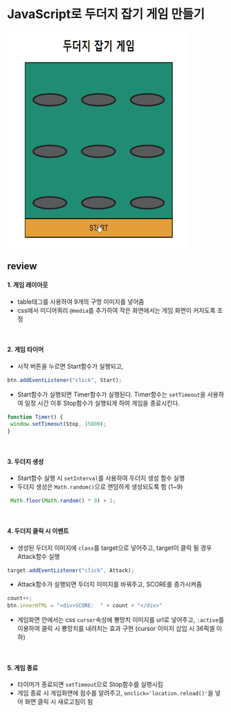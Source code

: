 # JavaScript로 두더지 잡기 게임 만들기
<img src=images/result.gif width=420px height=500px></img>

## review
#### 1. 게임 레이아웃
 - table태그를 사용하여 9개의 구멍 이미지를 넣어줌
 - css에서 미디어쿼리 `@media`를 추가하여 작은 화면에서는 게임 화면이 커지도록 조정
</br>

#### 2. 게임 타이머
 - 시작 버튼을 누르면 Start함수가 실행되고,
 ```javascript
 btn.addEventListener("click", Start);
 ```
  - Start함수가 실행되면 Timer함수가 실행된다. Timer함수는 `setTimeout`을 사용하여 일정 시간 이후 Stop함수가 실행되게 하여 게임을 종료시킨다.
 ```javascript
 function Timer() {
  window.setTimeout(Stop, 15000);
}
 ```
 </br>

#### 3. 두더지 생성
- Start함수 실행 시 `setInterval`를 사용하여 두더지 생성 함수 실행
- 두더지 생성은 `Math.random()`으로 랜덤하게 생성되도록 함 (1~9)
```javascript
 Math.floor(Math.random() * 9) + 1;
```
 </br>

#### 4. 두더지 클릭 시 이벤트 
- 생성된 두더지 이미지에 `class`를 target으로 넣어주고, target이 클릭 될 경우 Attack함수 실행
```javascript
target.addEventListener("click", Attack);
```
- Attack함수가 실행되면 두더지 이미지를 바꿔주고, SCORE를 증가시켜줌
```javascript
count++;
btn.innerHTML = "<div>SCORE:  " + count + "</div>"
```
- 게임화면 안에서는 css `cursor`속성에 뿅망치 이미지를 url로 넣어주고, `:active`를 이용하여 클릭 시 뿅망치를 내려치는 효과 구현 (cursor 이미지 삽입 시 36픽셀 이하)
 </br>

#### 5. 게임 종료
- 타이머가 종료되면 `setTimeout`으로 Stop함수를 실행시킴
- 게임 종료 시 게임화면에 점수를 알려주고, `onclick='location.reload()'`을 넣어 화면 클릭 시 새로고침이 됨
